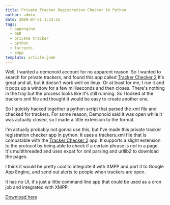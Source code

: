 ```yaml
---
title: Private Tracker Registration Checker in Python
author: admin
date: 2009-07-31 1:33:51
tags: 
  - appengine
  - GAE
  - private tracker
  - python
  - torrents
  - xmpp
template: article.jade
---
```


Well, I wanted a demonoid account for no apparent reason. So I wanted to search for private trackers, and found this app called [Tracker Checker 2](http://www.stamcar.com/2007/07/25/tracker-checker-2-public-preview/) It's great and all, but it doesn't work well on linux. Or at least for me, I run it and it pops up a window for a few milliseconds and then closes. There's nothing in the tray but the process looks like it's still running. So I looked at the trackers.xml file and thought it would be easy to create another one.

So I quickly hacked together a python script that parsed the xml file and checked for trackers. For some reason, Demonoid said it was open while it was actually closed, so I made a little extension to the format.

I'm actually probably not gonna use this, but I've made this private tracker registration checker app in python. It uses a trackers.xml file that is compatable with the [Tracker Checker 2](http://www.stamcar.com/2007/07/25/tracker-checker-2-public-preview/) app. It supports a slight extension to the protocol by being able to check if a certain phrase is _not_ in a page. It's multithreaded and uses expat for xml parsing and urllib2 to download the pages.

I think it would be pretty cool to integrate it with XMPP and port it to Google App Engine, and send out alerts to people when trackers are open.

It has no UI, it's just a little command line app that could be used as a cron job and integrated with XMPP.

[Download here](http://antimatter15.com/misc/trackerchecker.tar.gz)
